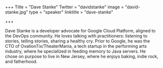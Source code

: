 +++
Title = "Dave Stanke"
Twitter = "davidstanke"
image = "david-stanke.jpg"
type = "speaker"
linktitle = "dave-stanke"

+++

Dave Stanke is a developer advocate for Google Cloud Platform, aligned to the DevOps community. He loves talking with practitioners:  listening to stories, telling stories, sharing a healthy cry. Prior to Google, he was the CTO of OvationTix/TheaterMania, a tech startup in the performing arts industry, where he specialized in feeding memory to Java servers. He chose on purpose to live in New Jersey, where he enjoys baking, indie rock, and fatherhood.
